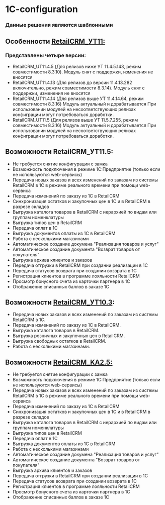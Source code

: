 # 1C-configuration

### Данные решения являются шаблонными

## Особенности [RetailCRM_УТ11:](https://github.com/retailcrm/1C-configuration/tree/master/Управление_торговлей/УТ11.5)

### Представлены четыре версии: 
* RetailCRM_UT11.4.5 (Для релизов ниже УТ 11.4.5.143, режим совместимости 8.3.10). Модуль снят с поддержки, изменения не вносятся
* RetailCRM_UT11.4.13 (Для релизов до версии 11.4.13.282 включительно, режим совместимости 8.3.14).  Модуль снят с поддержки, изменения не вносятся
* RetailCRM_UT11.4.14 (Для релизов выше УТ 11.4.14.64, режим совместимости 8.3.16) Модуль актуальный и дорабатывается
При использовании модулей на несоответствующих релизах конфиграции могут потребоваться доработки.
* RetailCRM_UT11.5 (Для релизов выше УТ 11.5.7.255, режим совместимости 8.3.16) Модуль актуальный и дорабатывается
При использовании модулей на несоответствующих релизах конфиграции могут потребоваться доработки.


## Возможности RetailCRM_УТ11.5: 

* Не требуется снятие конфигурации с замка
* Возможность подключения в режиме 1С:Предприятие (только если не используются web-сервисы)
* Передача новых заказов и всех изменений по заказам из системы RetailCRM в 1С в режиме реального времени при помощи web-сервиса
* Передача изменений по заказу из 1C в RetailCRM
* Синхронизация остатков и закупочных цен в 1С и в RetailCRM в разрезе складов
* Выгрузка каталога товаров в RetailCRM с иерархией по видам или группам номенклатуры
* Выгрузка типов цен в RetailCRM
* Передача оплат в 1С
* Выгрузка документов оплаты из 1C в RetailCRM
* Работа с несколькими магазинами
* Автоматическое создание докумена "Реализация товаров и услуг"
* Автоматическое создание документа "Возврат товаров от покупателя"
* Выгрузка архива клиентов и заказов
* Передача отгрузки в RetailCRM при создании реализации в 1С
* Передача статусов возврата при создании возврата в 1С
* Регистрация клиентов в программе лояльности RetailCRM
* Просмотр бонусного счета из карточки партнера в 1С
* Отображение списанных баллов в заказе 1С

## Возможности [RetailCRM_УТ10.3](https://github.com/retailcrm/1C-configuration/tree/master/Управление_торговлей/УТ10.3):

* Передача новых заказов и всех изменений по заказам из системы RetailCRM в 1С.
* Передача изменений по заказу из 1C в RetailCRM.
* Выгрузка каталога товаров в RetailCRM.
* Выгрузка розничных и закупочных цен в RetailCRM.
* Выгрузка свободных остатков в RetailCRM.
* Работа с несколькими магазинами.

## Возможности [RetailCRM_KA2.5:](https://github.com/retailcrm/1C-configuration/tree/master/Комплексная_автоматизация/КА2.5)

* Не требуется снятие конфигурации с замка
* Возможность подключения в режиме 1С:Предприятие (только если не используются web-сервисы)
* Передача новых заказов и всех изменений по заказам из системы RetailCRM в 1С в режиме реального времени при помощи web-сервиса
* Передача изменений по заказу из 1C в RetailCRM
* Синхронизация остатков и закупочных цен в 1С и в RetailCRM в разрезе складов
* Выгрузка каталога товаров в RetailCRM с иерархией по видам или группам номенклатуры
* Выгрузка типов цен в RetailCRM
* Передача оплат в 1С
* Выгрузка документов оплаты из 1C в RetailCRM
* Работа с несколькими магазинами
* Автоматическое создание докумена "Реализация товаров и услуг"
* Автоматическое создание документа "Возврат товаров от покупателя"
* Выгрузка архива клиентов и заказов
* Передача отгрузки в RetailCRM при создании реализации в 1С
* Передача статусов возврата при создании возврата в 1С
* Регистрация клиентов в программе лояльности RetailCRM
* Просмотр бонусного счета из карточки партнера в 1С
* Отображение списанных баллов в заказе 1С